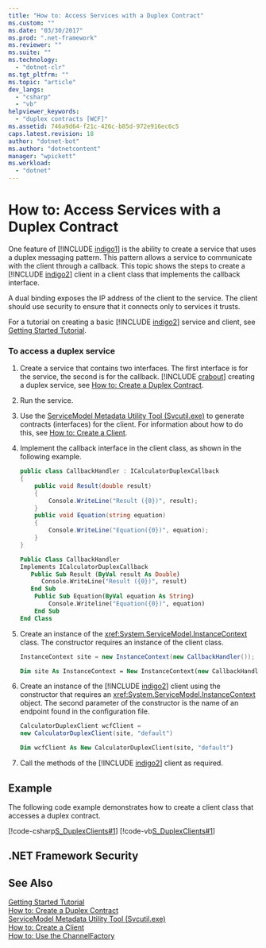 ```yaml
---
title: "How to: Access Services with a Duplex Contract"
ms.custom: ""
ms.date: "03/30/2017"
ms.prod: ".net-framework"
ms.reviewer: ""
ms.suite: ""
ms.technology: 
  - "dotnet-clr"
ms.tgt_pltfrm: ""
ms.topic: "article"
dev_langs: 
  - "csharp"
  - "vb"
helpviewer_keywords: 
  - "duplex contracts [WCF]"
ms.assetid: 746a9d64-f21c-426c-b85d-972e916ec6c5
caps.latest.revision: 18
author: "dotnet-bot"
ms.author: "dotnetcontent"
manager: "wpickett"
ms.workload: 
  - "dotnet"
---
```

# How to: Access Services with a Duplex Contract
One feature of [!INCLUDE [indigo1](../../../../includes/indigo1-md.md)] is the ability to create a service that uses a duplex messaging pattern. This pattern allows a service to communicate with the client through a callback. This topic shows the steps to create a [!INCLUDE [indigo2](../../../../includes/indigo2-md.md)] client in a client class that implements the callback interface.  
  
 A dual binding exposes the IP address of the client to the service. The client should use security to ensure that it connects only to services it trusts.  
  
 For a tutorial on creating a basic [!INCLUDE [indigo2](../../../../includes/indigo2-md.md)] service and client, see [Getting Started Tutorial](../../../../docs/framework/wcf/getting-started-tutorial.md).  
  
### To access a duplex service  
  
1. Create a service that contains two interfaces. The first interface is for the service, the second is for the callback. [!INCLUDE [crabout](../../../../includes/crabout-md.md)] creating a duplex service, see [How to: Create a Duplex Contract](../../../../docs/framework/wcf/feature-details/how-to-create-a-duplex-contract.md).  
  
2. Run the service.  
  
3. Use the [ServiceModel Metadata Utility Tool (Svcutil.exe)](../../../../docs/framework/wcf/servicemodel-metadata-utility-tool-svcutil-exe.md) to generate contracts (interfaces) for the client. For information about how to do this, see  [How to: Create a Client](../../../../docs/framework/wcf/how-to-create-a-wcf-client.md).  
  
4. Implement the callback interface in the client class, as shown in the following example.  
  
   ```csharp  
   public class CallbackHandler : ICalculatorDuplexCallback  
   {  
       public void Result(double result)  
       {  
           Console.WriteLine("Result ({0})", result);  
       }  
       public void Equation(string equation)  
       {  
           Console.WriteLine("Equation({0})", equation);  
       }  
   }  
   ```  
  
   ```vb  
   Public Class CallbackHandler   
   Implements ICalculatorDuplexCallback  
      Public Sub Result (ByVal result As Double)  
         Console.WriteLine("Result ({0})", result)  
      End Sub  
       Public Sub Equation(ByVal equation As String)  
           Console.Writeline("Equation({0})", equation)  
       End Sub  
   End Class  
   ```  
  
5. Create an instance of the <xref:System.ServiceModel.InstanceContext> class. The constructor requires an instance of the client class.  
  
   ```csharp  
   InstanceContext site = new InstanceContext(new CallbackHandler());  
   ```  
  
   ```vb  
   Dim site As InstanceContext = New InstanceContext(new CallbackHandler())  
   ```  
  
6. Create an instance of the [!INCLUDE [indigo2](../../../../includes/indigo2-md.md)] client using the constructor that requires an <xref:System.ServiceModel.InstanceContext> object. The second parameter of the constructor is the name of an endpoint found in the configuration file.  
  
   ```csharp  
   CalculatorDuplexClient wcfClient =   
   new CalculatorDuplexClient(site, "default")  
   ```  
  
   ```vb  
   Dim wcfClient As New CalculatorDuplexClient(site, "default")  
   ```  
  
7. Call the methods of the [!INCLUDE [indigo2](../../../../includes/indigo2-md.md)] client as required.  
  
## Example  
 The following code example demonstrates how to create a client class that accesses a duplex contract.  
  
 [!code-csharp[S_DuplexClients#1](../../../../samples/snippets/csharp/VS_Snippets_CFX/s_duplexclients/cs/client.cs#1)]
 [!code-vb[S_DuplexClients#1](../../../../samples/snippets/visualbasic/VS_Snippets_CFX/s_duplexclients/vb/client.vb#1)]  
  
## .NET Framework Security  
  
## See Also  
 [Getting Started Tutorial](../../../../docs/framework/wcf/getting-started-tutorial.md)  
 [How to: Create a Duplex Contract](../../../../docs/framework/wcf/feature-details/how-to-create-a-duplex-contract.md)  
 [ServiceModel Metadata Utility Tool (Svcutil.exe)](../../../../docs/framework/wcf/servicemodel-metadata-utility-tool-svcutil-exe.md)  
 [How to: Create a Client](../../../../docs/framework/wcf/how-to-create-a-wcf-client.md)  
 [How to: Use the ChannelFactory](../../../../docs/framework/wcf/feature-details/how-to-use-the-channelfactory.md)
